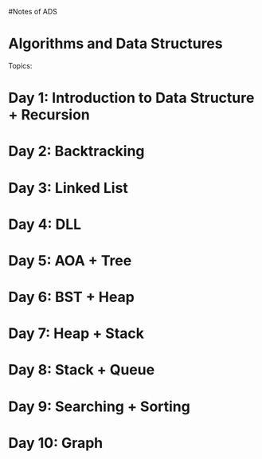#Notes of ADS


# Algorithms and Data Structures
Topics: 

# Day 1: Introduction to Data Structure + Recursion
# Day 2: Backtracking 
# Day 3: Linked List
# Day 4: DLL
# Day 5: AOA + Tree
# Day 6: BST + Heap
# Day 7: Heap + Stack
# Day 8: Stack + Queue
# Day 9: Searching + Sorting
# Day 10: Graph


